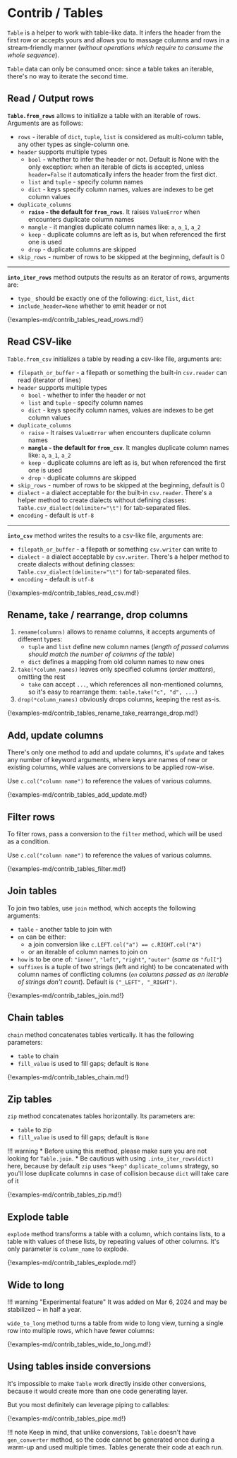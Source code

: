 # Contrib / Tables

`Table` is a helper to work with table-like data. It infers the header from the
first row or accepts yours and allows you to massage columns and rows in a
stream-friendly manner (_without operations which require to consume the whole
sequence_).

`Table` data can only be consumed once: since a table takes an iterable,
there's no way to iterate the second time.


## Read / Output rows

**`Table.from_rows`** allows to initialize a table with an iterable of rows.
Arguments are as follows:

* `rows` - iterable of `dict`, `tuple`, `list` is considered as multi-column
  table, any other types as single-column one.
* `header` supports multiple types
	* `bool` - whether to infer the header or not. Default is None with the
	  only exception: when an iterable of dicts is accepted, unless
	  `header=False` it automatically infers the header from the first dict.
	* `list` and `tuple` - specify column names
	* `dict` - keys specify column names, values are indexes to be get column
	  values
* `duplicate_columns`
	* **`raise` - the default for `from_rows`**. It raises `ValueError` when
	  encounters duplicate column names
    * `mangle` - it mangles duplicate column names like: `a`, `a_1`, `a_2`
	* `keep` - duplicate columns are left as is, but when referenced the first
	  one is used
    * `drop` - duplicate columns are skipped
* `skip_rows` - number of rows to be skipped at the beginning, default is 0

----

**`into_iter_rows`** method outputs the results as an iterator of rows,
arguments are:

* `type_` should be exactly one of the following: `dict`, `list`, `dict`
* `include_header=None` whether to emit header or not

{!examples-md/contrib_tables_read_rows.md!}



## Read CSV-like

`Table.from_csv` initializes a table by reading a csv-like file, arguments are:

* `filepath_or_buffer` - a filepath or something the built-in `csv.reader` can
  read (iterator of lines)
* `header` supports multiple types
    * `bool` - whether to infer the header or not
	* `list` and `tuple` - specify column names
	* `dict` - keys specify column names, values are indexes to be get column
	  values
* `duplicate_columns`
	* `raise` - It raises `ValueError` when encounters duplicate column names
	* **`mangle` - the default for `from_csv`**. It mangles duplicate column
	  names like: `a`, `a_1`, `a_2`
	* `keep` - duplicate columns are left as is, but when referenced the first
	  one is used
    * `drop` - duplicate columns are skipped
* `skip_rows` - number of rows to be skipped at the beginning, default is 0
* `dialect` - a dialect acceptable for the built-in `csv.reader`. There's a
  helper method to create dialects without defining classes:
  `Table.csv_dialect(delimiter="\t")` for tab-separated files.
* `encoding` - default is `utf-8`

----

**`into_csv`** method writes the results to a csv-like file, arguments are:

* `filepath_or_buffer` - a filepath or something `csv.writer` can write to
* `dialect` - a dialect acceptable by `csv.writer`. There's a
  helper method to create dialects without defining classes:
  `Table.csv_dialect(delimiter="\t")` for tab-separated files.
* `encoding` - default is `utf-8`

{!examples-md/contrib_tables_read_csv.md!}


## Rename, take / rearrange, drop columns

1. `rename(columns)` allows to rename columns, it accepts arguments of
   different types:
	 * `tuple` and `list` define new column names (_length of passed columns
	   should match the number of columns of the table_)
	 * `dict` defines a mapping from old column names to new ones
1. `take(*column_names)` leaves only specified columns (_order matters_),
   omitting the rest
	 * `take` can accept `...`, which references all non-mentioned columns, so
	   it's easy to rearrange them: `table.take("c", "d", ...)`
1. `drop(*column_names)` obviously drops columns, keeping the rest as-is.

{!examples-md/contrib_tables_rename_take_rearrange_drop.md!}


## Add, update columns

There's only one method to add and update columns, it's `update` and takes any
number of keyword arguments, where keys are names of new or existing columns,
while values are conversions to be applied row-wise.

Use `c.col("column name")` to reference the values of various columns.

{!examples-md/contrib_tables_add_update.md!}


## Filter rows

To filter rows, pass a conversion to the `filter` method, which will be used as
a condition.

Use `c.col("column name")` to reference the values of various columns.

{!examples-md/contrib_tables_filter.md!}


## Join tables

To join two tables, use `join` method, which accepts the following arguments:

* `table` - another table to join with
* `on` can be either:
    * a join conversion like `c.LEFT.col("a") == c.RIGHT.col("A")`
	* or an iterable of column names to join on
* `how` is to be one of: `"inner"`, `"left"`, `"right"`, `"outer"` (_same as
  `"full"`_)
* `suffixes` is a tuple of two strings (left and right) to be concatenated with
  column names of conflicting columns (_`on` columns passed as an iterable of
  strings don't count_). Default is `("_LEFT", "_RIGHT")`.

{!examples-md/contrib_tables_join.md!}


## Chain tables

`chain` method concatenates tables vertically. It has the following parameters:

* `table` to chain
* `fill_value` is used to fill gaps; default is `None`

{!examples-md/contrib_tables_chain.md!}


## Zip tables

`zip` method concatenates tables horizontally. Its parameters are:

* `table` to zip
* `fill_value` is used to fill gaps; default is `None`

!!! warning
	* Before using this method, please make sure you are not looking for
	  `Table.join`.
	* Be cautious with using `.into_iter_rows(dict)` here, because by default
	  `zip` uses `"keep"` `duplicate_columns` strategy, so you'll lose
	  duplicate columns in case of collision because `dict` will take care of
	  it

{!examples-md/contrib_tables_zip.md!}


## Explode table

`explode` method transforms a table with a column, which contains lists, to a
table with values of these lists, by repeating values of other columns. It's
only parameter is `column_name` to explode.

{!examples-md/contrib_tables_explode.md!}


## Wide to long

!!! warning "Experimental feature"
    It was added on Mar 6, 2024 and may be stabilized ~ in half a year.

`wide_to_long` method turns a table from wide to long view, turning a single
row into multiple rows, which have fewer columns:

{!examples-md/contrib_tables_wide_to_long.md!}


## Using tables inside conversions

It's impossible to make `Table` work directly inside other conversions, because
it would create more than one code generating layer.

But you most definitely can leverage piping to callables:

{!examples-md/contrib_tables_pipe.md!}

!!! note
	Keep in mind, that unlike conversions, `Table` doesn't have `gen_converter`
	method, so the code cannot be generated once during a warm-up and used
	multiple times. Tables generate their code at each run.
